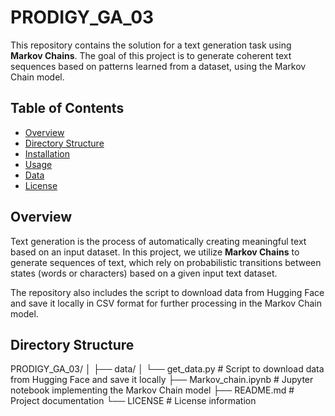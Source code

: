 # PRODIGY_GA_03
This repository contains the solution for a text generation task using **Markov Chains**. The goal of this project is to generate coherent text sequences based on patterns learned from a dataset, using the Markov Chain model. 

## Table of Contents
- [Overview](#overview)
- [Directory Structure](#directory-structure)
- [Installation](#installation)
- [Usage](#usage)
- [Data](#data)
- [License](#license)

## Overview

Text generation is the process of automatically creating meaningful text based on an input dataset. In this project, we utilize **Markov Chains** to generate sequences of text, which rely on probabilistic transitions between states (words or characters) based on a given input text dataset.

The repository also includes the script to download data from Hugging Face and save it locally in CSV format for further processing in the Markov Chain model.

## Directory Structure
PRODIGY_GA_03/ │ ├── data/ │ └── get_data.py # Script to download data from Hugging Face and save it locally ├── Markov_chain.ipynb # Jupyter notebook implementing the Markov Chain model ├── README.md # Project documentation └── LICENSE # License information
